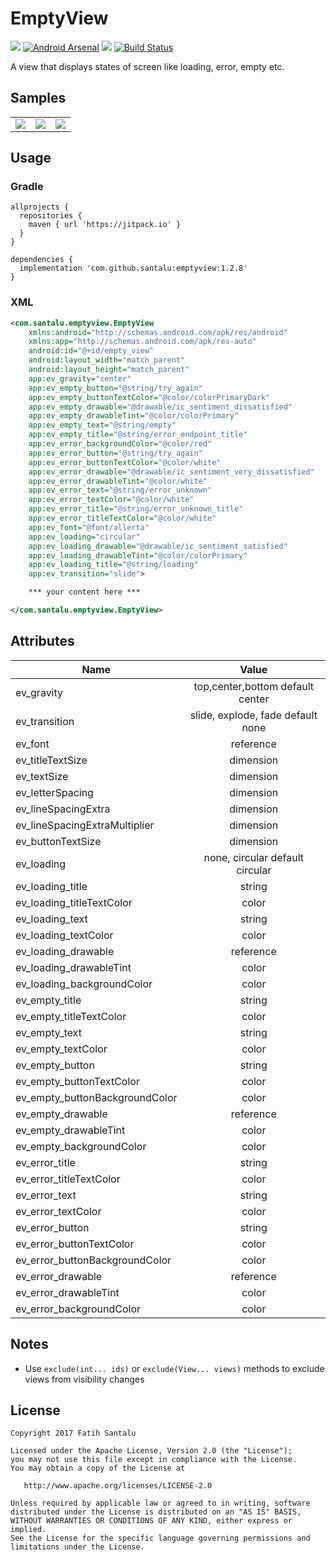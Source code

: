 # EmptyView

[![](https://jitpack.io/v/santalu/emptyview.svg)](https://jitpack.io/#santalu/emptyview) [![Android Arsenal](https://img.shields.io/badge/Android%20Arsenal-EmptyView-brightgreen.svg?style=flat)](https://android-arsenal.com/details/1/6039) [![](https://img.shields.io/badge/AndroidWeekly-%23270-blue.svg)](http://androidweekly.net/issues/issue-270) [![Build Status](https://travis-ci.org/santalu/emptyview.svg?branch=master)](https://travis-ci.org/santalu/emptyview)

A view that displays states of screen like loading, error, empty etc.

## Samples

<table >
  <tr>
    <td align="left"><img src="https://github.com/santalu/emptyview/blob/master/screens/loading.png"/></td>
    <td align="right"><img src="https://github.com/santalu/emptyview/blob/master/screens/error.png"/></td>
     <td align="left"><img src="https://github.com/santalu/emptyview/blob/master/screens/empty.png"/></td>
  </tr>
</table>

## Usage

### Gradle
```
allprojects {
  repositories {
    maven { url 'https://jitpack.io' }
  }
}
```
```
dependencies {
  implementation 'com.github.santalu:emptyview:1.2.8'
}
```

### XML
```xml
<com.santalu.emptyview.EmptyView
    xmlns:android="http://schemas.android.com/apk/res/android"
    xmlns:app="http://schemas.android.com/apk/res-auto"
    android:id="@+id/empty_view"
    android:layout_width="match_parent"
    android:layout_height="match_parent"
    app:ev_gravity="center"
    app:ev_empty_button="@string/try_again"
    app:ev_empty_buttonTextColor="@color/colorPrimaryDark"
    app:ev_empty_drawable="@drawable/ic_sentiment_dissatisfied"
    app:ev_empty_drawableTint="@color/colorPrimary"
    app:ev_empty_text="@string/empty"
    app:ev_empty_title="@string/error_endpoint_title"
    app:ev_error_backgroundColor="@color/red"
    app:ev_error_button="@string/try_again"
    app:ev_error_buttonTextColor="@color/white"
    app:ev_error_drawable="@drawable/ic_sentiment_very_dissatisfied"
    app:ev_error_drawableTint="@color/white"
    app:ev_error_text="@string/error_unknown"
    app:ev_error_textColor="@color/white"
    app:ev_error_title="@string/error_unknown_title"
    app:ev_error_titleTextColor="@color/white"
    app:ev_font="@font/allerta"
    app:ev_loading="circular"
    app:ev_loading_drawable="@drawable/ic_sentiment_satisfied"
    app:ev_loading_drawableTint="@color/colorPrimary"
    app:ev_loading_title="@string/loading"
    app:ev_transition="slide">

    *** your content here ***

</com.santalu.emptyview.EmptyView>
```

## Attributes

| Name        |  Value  |
| ------------- |:-------------:|
| ev_gravity | top,center,bottom default center |
| ev_transition | slide, explode, fade default none |
| ev_font | reference |
| ev_titleTextSize | dimension |
| ev_textSize | dimension |
| ev_letterSpacing | dimension |
| ev_lineSpacingExtra | dimension |
| ev_lineSpacingExtraMultiplier | dimension |
| ev_buttonTextSize | dimension |
| ev_loading | none, circular default circular |
| ev_loading_title | string |
| ev_loading_titleTextColor | color |
| ev_loading_text | string |
| ev_loading_textColor | color |
| ev_loading_drawable | reference |
| ev_loading_drawableTint | color |
| ev_loading_backgroundColor | color |
| ev_empty_title | string |
| ev_empty_titleTextColor | color |
| ev_empty_text | string |
| ev_empty_textColor | color |
| ev_empty_button | string |
| ev_empty_buttonTextColor | color |
| ev_empty_buttonBackgroundColor | color |
| ev_empty_drawable | reference |
| ev_empty_drawableTint | color |
| ev_empty_backgroundColor | color |
| ev_error_title | string |
| ev_error_titleTextColor | color |
| ev_error_text | string |
| ev_error_textColor | color |
| ev_error_button | string |
| ev_error_buttonTextColor | color |
| ev_error_buttonBackgroundColor | color |
| ev_error_drawable | reference |
| ev_error_drawableTint | color |
| ev_error_backgroundColor | color |

## Notes

* Use `exclude(int... ids)` or `exclude(View... views)` methods to exclude views from visibility changes

## License
```
Copyright 2017 Fatih Santalu

Licensed under the Apache License, Version 2.0 (the "License");
you may not use this file except in compliance with the License.
You may obtain a copy of the License at

   http://www.apache.org/licenses/LICENSE-2.0

Unless required by applicable law or agreed to in writing, software
distributed under the License is distributed on an "AS IS" BASIS,
WITHOUT WARRANTIES OR CONDITIONS OF ANY KIND, either express or implied.
See the License for the specific language governing permissions and
limitations under the License.
```
